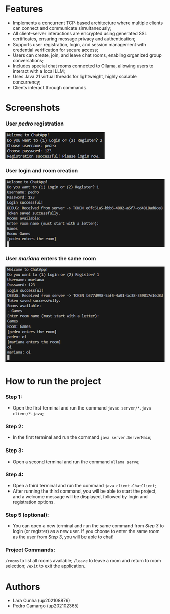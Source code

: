 # Features

- Implements a concurrent TCP-based architecture where multiple clients can connect and communicate simultaneously;
- All client–server interactions are encrypted using generated SSL certificates, ensuring message privacy and authentication;
- Supports user registration, login, and session management with credential verification for secure access;
- Users can create, join, and leave chat rooms, enabling organized group conversations;
- Includes special chat rooms connected to Ollama, allowing users to interact with a local LLM;
- Uses Java 21 virtual threads for lightweight, highly scalable concurrency;
- Clients interact through commands.

# Screenshots

### User _pedro_ registration
![user1register](https://github.com/phpc99/cpd-project2/blob/main/user1register.png)

### User login and room creation
![userloginandcreation](https://github.com/phpc99/cpd-project2/blob/main/loginAndRoomCreation.png)

### User _mariana_ enters the same room
![user2](https://github.com/phpc99/cpd-project2/blob/main/user2entersRoom.png)

# How to run the project

### Step 1:
- Open the first terminal and run the command `javac server/*.java client/*.java`;
### Step 2:
- In the first terminal and run the command `java server.ServerMain`;
### Step 3:
- Open a second terminal and run the command `ollama serve`;
### Step 4:
- Open a third terminal and run the command `java client.ChatClient`;
- After running the third command, you will be able to start the project, and a welcome message will be displayed, followed by login and registration options.
### Step 5 (optional):
- You can open a new terminal and run the same command from *Step 3* to login (or register) as a new user. If you choose to enter the same room as the user from *Step 3*, you will be able to chat!
### Project Commands:
`/rooms` to list all rooms available;
`/leave` to leave a room and return to room selection;
`/exit` to exit the application.

# Authors
- Lara Cunha (up202108876)
- Pedro Camargo (up202102365)
